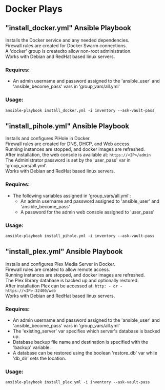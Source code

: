 # Docker Plays

## "install_docker.yml" Ansible Playbook

Installs the Docker service and any needed dependencies.<br/>
Firewall rules are created for Docker Swarm connections.<br/>
A 'docker' group is createdto allow non-root administration.<br/>
Works with Debian and RedHat based linux servers.

### Requires:

- An admin username and password assigned to the 'ansible_user' and 'ansible_become_pass' vars in 'group_vars/all.yml'

### Usage:

```ansible-playbook install_docker.yml -i inventory --ask-vault-pass```

## "install_pihole.yml" Ansible Playbook

Installs and configures PiHole in Docker.<br/>
Firewall rules are created for DNS, DHCP, and Web access.<br/>
Running instances are stopped, and docker images are refreshed.<br/>
After installation, the web console is available at: ```https://<IP>/admin```<br/>
The Administrator password is set by the 'user_pass' var in 'group_vars/all.yml'.<br/>
Works with Debian and RedHat based linux servers.

### Requires:

- The following variables assigned in 'group_vars/all.yml':<br/>
    - An admin username and password assigned to 'ansible_user' and 'ansible_become_pass'<br/>
    - A password for the admin web console assigned to 'user_pass'

### Usage:

```ansible-playbook install_pihole.yml -i inventory --ask-vault-pass```

## "install_plex.yml" Ansible Playbook
Installs and configures Plex Media Server in Docker.<br/>
Firewall rules are created to allow remote access.<br/>
Running instances are stopped, and docker images are refreshed.<br/>
The Plex library database is backed up and optionally restored.<br/>
After installation Plex can be accessed at: ```http: - or - https://<IP>:32400/web```<br/>
Works with Debian and RedHat based linux servers.

### Requires:

- An admin username and password assigned to the 'ansible_user' and 'ansible_become_pass' vars in 'group_vars/all.yml'<br/>
- The 'existing_server' var specifies which server's database is backed up.<br/>
- Database backup file name and destination is specified with the 'backup' variable.<br/>
- A database can be restored using the boolean 'restore_db' var while 'db_dir' sets the location.

### Usage:

```ansible-playbook install_plex.yml -i inventory --ask-vault-pass```